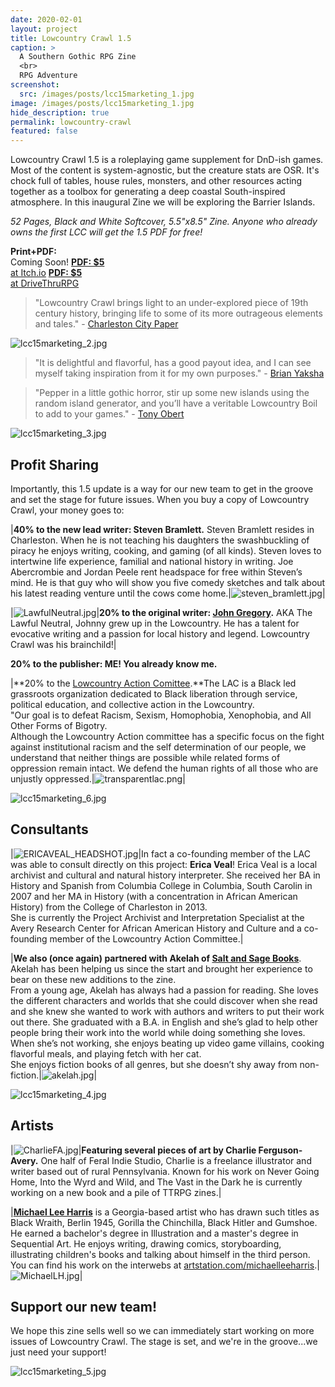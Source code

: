```yaml
---
date: 2020-02-01
layout: project
title: Lowcountry Crawl 1.5
caption: >
  A Southern Gothic RPG Zine
  <br>
  RPG Adventure
screenshot:
  src: /images/posts/lcc15marketing_1.jpg
image: /images/posts/lcc15marketing_1.jpg
hide_description: true
permalink: lowcountry-crawl
featured: false
---
```


<div class="shoppingCard">
    <p>Lowcountry Crawl 1.5 is a roleplaying game supplement for DnD-ish games. Most of the content is system-agnostic, but the creature stats are OSR. It's chock full of tables, house rules, monsters, and other resources acting together as a toolbox for generating a deep coastal South-inspired atmosphere. In this inaugural Zine we will be exploring the Barrier Islands.</p>
    <p><i>52 Pages, Black and White Softcover, 5.5"x8.5" Zine. Anyone who already owns the first LCC will get the 1.5 PDF for free!</i></p>
  <div class="shoppingButtons">
    <a class="btn shoppingButton spearBTN"><strong>Print+PDF:</strong><br>Coming Soon!</a>
    <a target="_blank" href="https://davidschirduan.itch.io/lowcountry-crawl-1" class="btn shoppingButton itchBTN"><strong>PDF: $5</strong><br>at Itch.io</a>
    <a target="_blank" href="https://www.drivethrurpg.com/product/293426/Lowcountry-Crawl-Issue-1" class="btn shoppingButton dtrpgBTN"><strong>PDF: $5</strong><br>at DriveThruRPG</a>
  </div>
</div>

> "Lowcountry Crawl brings light to an under-explored piece of 19th century history, bringing life to some of its more outrageous elements and tales." - [Charleston City Paper](https://www.charlestoncitypaper.com/charleston/new-local-role-playing-game-takes-you-on-a-lowcountry-adventure/Content?oid=30331806&fbclid=IwAR1292cj1F85EULy7u-0jfl2VZvKOt5zO49Fr23Ya5BWq3beifkTUMfxhDg)

![lcc15marketing_2.jpg](/images/posts/lcc15marketing_2.jpg)

> "It is delightful and flavorful, has a good payout idea, and I can see myself taking inspiration from it for my own purposes." - [Brian Yaksha](https://mobile.twitter.com/goatmansgoblet/status/1190806243545436160)

> "Pepper in a little gothic horror, stir up some new islands using the random island generator, and you’ll have a veritable Lowcountry Boil to add to your games." - [Tony Obert](https://www.beyondtheweird.blog/blog/lowcountry-crawl-interview)

![lcc15marketing_3.jpg](/images/posts/lcc15marketing_3.jpg)

## Profit Sharing

Importantly, this 1.5 update is a way for our new team to get in the groove and set the stage for future issues. When you buy a copy of Lowcountry Crawl, your money goes to:

|**40% to the new lead writer: Steven Bramlett.** Steven Bramlett resides in Charleston. When he is not teaching his daughters the swashbuckling of piracy he enjoys writing, cooking, and gaming (of all kinds). Steven loves to intertwine life experience, familial and national history in writing. Joe Abercrombie and Jordan Peele rent headspace for free within Steven’s mind. He is that guy who will show you five comedy sketches and talk about his latest reading venture until the cows come home.|![steven_bramlett.jpg](/images/posts/steven_bramlett.jpg)|

|![LawfulNeutral.jpg](/images/posts/LawfulNeutral.jpg)|**20% to the original writer: [John Gregory](https://www.unlawful.games/).** AKA The Lawful Neutral, Johnny grew up in the Lowcountry. He has a talent for evocative writing and a passion for local history and legend. Lowcountry Crawl was his brainchild!|

**20% to the publisher: ME! You already know me.**

|**20% to the [Lowcountry Action Comittee](https://www.lctakesaction.com/).**The LAC is a Black led grassroots organization dedicated to Black liberation through service, political education, and collective action in the Lowcountry.<br/>"Our goal is to defeat Racism, Sexism, Homophobia, Xenophobia, and All Other Forms of Bigotry.<br/>Although the Lowcountry Action committee has a specific focus on the fight against institutional racism and the self determination of our people, we understand that neither things are possible while related forms of oppression remain intact. We defend the human rights of all those who are unjustly oppressed.|![transparentlac.png](/images/posts/transparentlac.png)|

![lcc15marketing_6.jpg](/images/posts/lcc15marketing_6.jpg)

## Consultants

|![ERICAVEAL_HEADSHOT.jpg](/images/posts/ERICAVEAL_HEADSHOT.jpg)|In fact a co-founding member of the LAC was able to consult directly on this project: **Erica Veal**! Erica Veal is a local archivist and cultural and natural history interpreter. She received her BA in History and Spanish from Columbia College in Columbia, South Carolin in 2007 and her MA in History (with a concentration in African American History) from the College of Charleston in 2013.<br/>She is currently the Project Archivist and Interpretation Specialist at the Avery Research Center for African American History and Culture and a co-founding member of the Lowcountry Action Committee.|

|**We also (once again) partnered with Akelah of [Salt and Sage Books](https://www.saltandsagebooks.com/)**. Akelah has been helping us since the start and brought her experience to bear on these new additions to the zine.<br>From a young age, Akelah has always had a passion for reading. She loves the different characters and worlds that she could discover when she read and she knew she wanted to work with authors and writers to put their work out there. She graduated with a B.A. in English and she’s glad to help other people bring their work into the world while doing something she loves.<br>When she’s not working, she enjoys beating up video game villains, cooking flavorful meals, and playing fetch with her cat.<br>She enjoys fiction books of all genres, but she doesn’t shy away from non-fiction.|![akelah.jpg](/images/posts/akelah.jpg)|

![lcc15marketing_4.jpg](/images/posts/lcc15marketing_4.jpg)

## Artists

|![CharlieFA.jpg](/images/posts/CharlieFA.jpg)|**Featuring several pieces of art by Charlie Ferguson-Avery.** One half of Feral Indie Studio, Charlie is a freelance illustrator and writer based out of rural Pennsylvania. Known for his work on Never Going Home, Into the Wyrd and Wild, and The Vast in the Dark he is currently working on a new book and a pile of TTRPG zines.|

|**[Michael Lee Harris](https://www.artstation.com/michaelleeharris)** is a Georgia-based artist who has drawn such titles as Black Wraith, Berlin 1945, Gorilla the Chinchilla, Black Hitler and Gumshoe. He earned a bachelor's degree in Illustration and a master's degree in Sequential Art. He enjoys writing, drawing comics, storyboarding, illustrating children's books and talking about himself in the third person. You can find his work on the interwebs at [artstation.com/michaelleeharris](https://www.artstation.com/michaelleeharris).|![MichaelLH.jpg](/images/posts/MichaelLH.jpg)|

## Support our new team!

We hope this zine sells well so we can immediately start working on more issues of Lowcountry Crawl. The stage is set, and we're in the groove...we just need your support!

![lcc15marketing_5.jpg](/images/posts/lcc15marketing_5.jpg)
